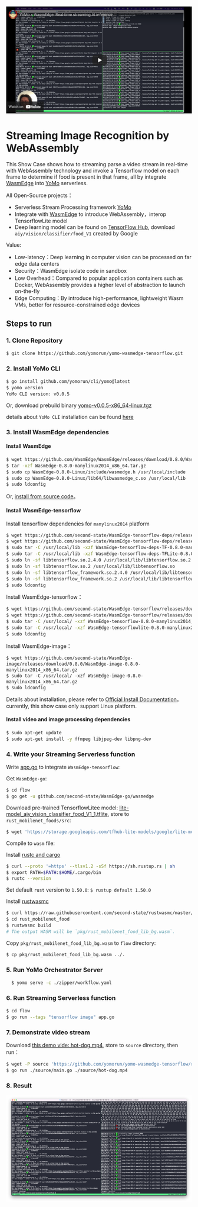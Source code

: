 [![Youtube: YoMo x WasmEdge](youtube.png)](https://youtu.be/E0ltsn6cLIU)

# Streaming Image Recognition by WebAssembly

This Show Case shows how to streaming parse a video stream in real-time with WebAssembly technology and invoke a Tensorflow model on each frame to determine if food is present in that frame, all by integrate [WasmEdge](https://github.com/WasmEdge/WasmEdge) into [YoMo](https://github.com/yomorun/yomo) serverless.

All Open-Source projects：

- Serverless Stream Processing framework [YoMo](https://github.com/yomorun/yomo)
- Integrate with [WasmEdge](https://github.com/WasmEdge/WasmEdge) to introduce WebAssembly，interop TensorflowLite model
- Deep learning model can be found on [TensorFlow Hub](https://tfhub.dev/google/lite-model/aiy/vision/classifier/food_V1/1), download `aiy/vision/classifier/food_V1` created by Google

Value:

- Low-latency：Deep learning in computer vision can be processed on far edge data centers
- Security：WasmEdge isolate code in sandbox
- Low Overhead：Compared to popular application containers such as Docker, WebAssembly provides a higher level of abstraction to launch on-the-fly
- Edge Computing：By introduce high-performance, lightweight Wasm VMs, better for resource-constrained edge devices

## Steps to run

### 1. Clone Repository

```bash
$ git clone https://github.com/yomorun/yomo-wasmedge-tensorflow.git
```

### 2. Install YoMo CLI

```bash
$ go install github.com/yomorun/cli/yomo@latest
$ yomo version
YoMo CLI version: v0.0.5
```

Or, download prebuild binary [yomo-v0.0.5-x86_64-linux.tgz](https://github.com/yomorun/cli/releases/tag/v0.0.5)

details about `YoMo CLI` installation can be found [here](https://github.com/yomorun/yomo)

### 3. Install WasmEdge dependencies

#### Install WasmEdge

```bash
$ wget https://github.com/WasmEdge/WasmEdge/releases/download/0.8.0/WasmEdge-0.8.0-manylinux2014_x86_64.tar.gz
$ tar -xzf WasmEdge-0.8.0-manylinux2014_x86_64.tar.gz
$ sudo cp WasmEdge-0.8.0-Linux/include/wasmedge.h /usr/local/include
$ sudo cp WasmEdge-0.8.0-Linux/lib64/libwasmedge_c.so /usr/local/lib
$ sudo ldconfig
```

Or, [install from source code](https://github.com/second-state/WasmEdge-go#option-1-build-from-the-source)。

#### Install WasmEdge-tensorflow

Install tensorflow dependencies for `manylinux2014` platform

```bash
$ wget https://github.com/second-state/WasmEdge-tensorflow-deps/releases/download/0.8.0/WasmEdge-tensorflow-deps-TF-0.8.0-manylinux2014_x86_64.tar.gz
$ wget https://github.com/second-state/WasmEdge-tensorflow-deps/releases/download/0.8.0/WasmEdge-tensorflow-deps-TFLite-0.8.0-manylinux2014_x86_64.tar.gz
$ sudo tar -C /usr/local/lib -xzf WasmEdge-tensorflow-deps-TF-0.8.0-manylinux2014_x86_64.tar.gz
$ sudo tar -C /usr/local/lib -xzf WasmEdge-tensorflow-deps-TFLite-0.8.0-manylinux2014_x86_64.tar.gz
$ sudo ln -sf libtensorflow.so.2.4.0 /usr/local/lib/libtensorflow.so.2
$ sudo ln -sf libtensorflow.so.2 /usr/local/lib/libtensorflow.so
$ sudo ln -sf libtensorflow_framework.so.2.4.0 /usr/local/lib/libtensorflow_framework.so.2
$ sudo ln -sf libtensorflow_framework.so.2 /usr/local/lib/libtensorflow_framework.so
$ sudo ldconfig
```

Install WasmEdge-tensorflow：

```bash
$ wget https://github.com/second-state/WasmEdge-tensorflow/releases/download/0.8.0/WasmEdge-tensorflow-0.8.0-manylinux2014_x86_64.tar.gz
$ wget https://github.com/second-state/WasmEdge-tensorflow/releases/download/0.8.0/WasmEdge-tensorflowlite-0.8.0-manylinux2014_x86_64.tar.gz
$ sudo tar -C /usr/local/ -xzf WasmEdge-tensorflow-0.8.0-manylinux2014_x86_64.tar.gz
$ sudo tar -C /usr/local/ -xzf WasmEdge-tensorflowlite-0.8.0-manylinux2014_x86_64.tar.gz
$ sudo ldconfig
```

Install WasmEdge-image：

```
$ wget https://github.com/second-state/WasmEdge-image/releases/download/0.8.0/WasmEdge-image-0.8.0-manylinux2014_x86_64.tar.gz
$ sudo tar -C /usr/local/ -xzf WasmEdge-image-0.8.0-manylinux2014_x86_64.tar.gz
$ sudo ldconfig

```

Details about installation, please refer to [Official Install Documentation](https://github.com/second-state/WasmEdge-go#wasmedge-tensorflow-extension)，currently, this show case only support Linux platform.

#### Install video and image processing dependencies

```bash
$ sudo apt-get update
$ sudo apt-get install -y ffmpeg libjpeg-dev libpng-dev
```

### 4. Write your Streaming Serverless function

Write [app.go](https://github.com/yomorun/yomo-wasmedge-tensorflow/blob/main/flow/app.go) to integrate `WasmEdge-tensorflow`:

Get `WasmEdge-go`:

```bash
$ cd flow
$ go get -u github.com/second-state/WasmEdge-go/wasmedge
```

Download pre-trained TensorflowLitee model: [lite-model_aiy_vision_classifier_food_V1_1.tflite](https://storage.googleapis.com/tfhub-lite-models/google/lite-model/aiy/vision/classifier/food_V1/1.tflite), store to `rust_mobilenet_foods/src`:

```bash
$ wget 'https://storage.googleapis.com/tfhub-lite-models/google/lite-model/aiy/vision/classifier/food_V1/1.tflite' -O ./rust_mobilenet_food/src/lite-model_aiy_vision_classifier_food_V1_1.tflite
```
Compile to `wasm` file:

Install [rustc and cargo](https://www.rust-lang.org/tools/install)

```bash
$ curl --proto '=https' --tlsv1.2 -sSf https://sh.rustup.rs | sh
$ export PATH=$PATH:$HOME/.cargo/bin
$ rustc --version
```

Set default `rust` version to `1.50.0`: `$ rustup default 1.50.0`

Install [rustwasmc](https://github.com/second-state/rustwasmc)

```bash
$ curl https://raw.githubusercontent.com/second-state/rustwasmc/master/installer/init.sh -sSf | sh
$ cd rust_mobilenet_food
$ rustwasmc build
# The output WASM will be `pkg/rust_mobilenet_food_lib_bg.wasm`.
```

Copy `pkg/rust_mobilenet_food_lib_bg.wasm` to `flow` directory:

```bash
$ cp pkg/rust_mobilenet_food_lib_bg.wasm ../.
```

### 5. Run YoMo Orchestrator Server

```bash
  $ yomo serve -c ./zipper/workflow.yaml
```

### 6. Run Streaming Serverless function

```bash
$ cd flow
$ go run --tags "tensorflow image" app.go
```

### 7. Demonstrate video stream

Download [this demo vide: hot-dog.mp4](https://github.com/yomorun/yomo-wasmedge-tensorflow/releases/download/v0.1.0/hot-dog.mp4), store to `source` directory, then run：

```bash
$ wget -P source 'https://github.com/yomorun/yomo-wasmedge-tensorflow/releases/download/v0.1.0/hot-dog.mp4'
$ go run ./source/main.go ./source/hot-dog.mp4
```

### 8. Result

![YoMo-WasmEdge](result.png)
